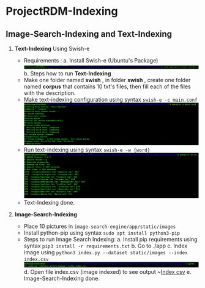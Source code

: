 # ProjectRDM-Indexing

## Image-Search-Indexing and Text-Indexing

1. **Text-Indexing** Using Swish-e
    - Requirements :
    a. Install Swish-e (Ubuntu's Package) 
    ![Swish-e Install](https://github.com/DaffRazan/ProjectRDM-Indexing/blob/master/pics/text-indexing/swish-e-install.png)
    b. Steps how to run **Text-Indexing**
    - Make one folder named **swish** , in folder **swish** , create one folder named **corpus**
        that contains 10 txt's files, then fill each of the files with the description.
    - Make text-indexing configuration using syntax  ```swish-e -c main.conf```
    ![text configuration](https://github.com/DaffRazan/ProjectRDM-Indexing/blob/master/pics/text-indexing/conf.JPG)
    - Run text-indexing using syntax ```swish-e -w {word}```
    ![search index](https://github.com/DaffRazan/ProjectRDM-Indexing/blob/master/pics/text-indexing/search-index.JPG) 
    - Text-Indexing done.

2. **Image-Search-Indexing**
    - Place 10 pictures in ```image-search-engine/app/static/images```
    - Install python-pip using syntax ```sudo apt install python3-pip```
    - Steps to run Image Search Indexing:
    a. Install pip requirements using syntax ```pip3 install -r requirements.txt```
    b. Go to ./app
    c. Index image using ```python3 index.py --dataset static/images --index index.csv```
    ![img indexing](https://github.com/DaffRazan/ProjectRDM-Indexing/blob/master/pics/image-indexing/indeximg.JPG)
    d. Open file index.csv (image indexed) to see output
    ~[Index csv](https://github.com/DaffRazan/ProjectRDM-Indexing/blob/master/pics/image-indexing/ImageHasIndex.JPG)
    e. Image-Search-Indexing done.



